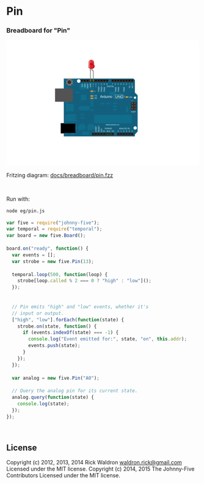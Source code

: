 <!--remove-start-->

# Pin




### Breadboard for "Pin"



![docs/breadboard/pin.png](breadboard/pin.png)<br>

Fritzing diagram: [docs/breadboard/pin.fzz](breadboard/pin.fzz)

&nbsp;



Run with:
```bash
node eg/pin.js
```

<!--remove-end-->

```javascript
var five = require("johnny-five");
var temporal = require("temporal");
var board = new five.Board();

board.on("ready", function() {
  var events = [];
  var strobe = new five.Pin(13);

  temporal.loop(500, function(loop) {
    strobe[loop.called % 2 === 0 ? "high" : "low"]();
  });


  // Pin emits "high" and "low" events, whether it's
  // input or output.
  ["high", "low"].forEach(function(state) {
    strobe.on(state, function() {
      if (events.indexOf(state) === -1) {
        console.log("Event emitted for:", state, "on", this.addr);
        events.push(state);
      }
    });
  });

  var analog = new five.Pin("A0");

  // Query the analog pin for its current state.
  analog.query(function(state) {
    console.log(state);
  });
});

```








&nbsp;

<!--remove-start-->

## License
Copyright (c) 2012, 2013, 2014 Rick Waldron <waldron.rick@gmail.com>
Licensed under the MIT license.
Copyright (c) 2014, 2015 The Johnny-Five Contributors
Licensed under the MIT license.

<!--remove-end-->
